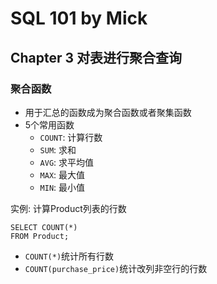 # SQL 101 by Mick #
## Chapter 3 对表进行聚合查询 ##


### 聚合函数 ###

- 用于汇总的函数成为聚合函数或者聚集函数
- 5个常用函数
    - `COUNT`: 计算行数
    - `SUM`: 求和
    - `AVG`: 求平均值
    - `MAX`: 最大值
    - `MIN`: 最小值

实例: 计算Product列表的行数
```
SELECT COUNT(*)
FROM Product;
```
- `COUNT(*)`统计所有行数
- `COUNT(purchase_price)`统计改列非空行的行数



